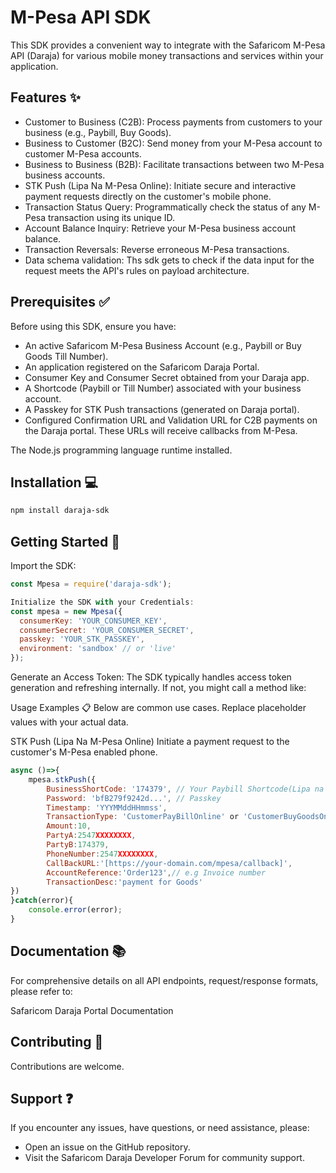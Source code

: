 # M-Pesa API SDK
This SDK provides a convenient way to integrate with the Safaricom M-Pesa API (Daraja) for various mobile money transactions and services within your application.

## Features ✨
<ul>
<li>Customer to Business (C2B): Process payments from customers to your business (e.g., Paybill, Buy Goods).</li>
<li>Business to Customer (B2C): Send money from your M-Pesa account to customer M-Pesa accounts.</li>
<li>Business to Business (B2B): Facilitate transactions between two M-Pesa business accounts.</li>
<li>STK Push (Lipa Na M-Pesa Online): Initiate secure and interactive payment requests directly on the customer's mobile phone.</li>
<li>Transaction Status Query: Programmatically check the status of any M-Pesa transaction using its unique ID.</li>
<li>Account Balance Inquiry: Retrieve your M-Pesa business account balance.</li>
<li>Transaction Reversals: Reverse erroneous M-Pesa transactions.</li>
<li>Data schema validation: Ths sdk gets to check if the data input for the request meets the API's rules on payload architecture.</li> 
</ul>

## Prerequisites ✅
Before using this SDK, ensure you have:
<ul>
<li>An active Safaricom M-Pesa Business Account (e.g., Paybill or Buy Goods Till Number).</li>
<li>An application registered on the Safaricom Daraja Portal.</li>
<li>Consumer Key and Consumer Secret obtained from your Daraja app.</li>
<li>A Shortcode (Paybill or Till Number) associated with your business account.</li>
<li>A Passkey for STK Push transactions (generated on Daraja portal).</li>
<li>Configured Confirmation URL and Validation URL for C2B payments on the Daraja portal. These URLs will receive callbacks from M-Pesa.</li>
</ul>
The Node.js programming language runtime installed.

## Installation 💻

```bash
npm install daraja-sdk
```
## Getting Started 🚀

Import the SDK:
```javascript
const Mpesa = require('daraja-sdk');
```
```javascript
Initialize the SDK with your Credentials:
const mpesa = new Mpesa({
  consumerKey: 'YOUR_CONSUMER_KEY',
  consumerSecret: 'YOUR_CONSUMER_SECRET',
  passkey: 'YOUR_STK_PASSKEY',
  environment: 'sandbox' // or 'live'
});
```
Generate an Access Token:
The SDK typically handles access token generation and refreshing internally. If not, you might call a method like:

Usage Examples 📋
Below are common use cases. Replace placeholder values with your actual data.

STK Push (Lipa Na M-Pesa Online)
Initiate a payment request to the customer's M-Pesa enabled phone.
```javascript
async ()=>{
    mpesa.stkPush({
        BusinessShortCode: '174379', // Your Paybill Shortcode(Lipa na M-Pesa Online Paybill)
        Password: 'bfB279f9242d...', // Passkey
        Timestamp: 'YYYMMddHHmmss',
        TransactionType: 'CustomerPayBillOnline' or 'CustomerBuyGoodsOnline',
        Amount:10,
        PartyA:2547XXXXXXXX,
        PartyB:174379,
        PhoneNumber:2547XXXXXXXX,
        CallBackURL:'[https://your-domain.com/mpesa/callback]',
        AccountReference:'Order123',// e.g Invoice number
        TransactionDesc:'payment for Goods'
})
}catch(error){
    console.error(error);
}
```
## Documentation 📚
For comprehensive details on all API endpoints, request/response formats, please refer to:

Safaricom Daraja Portal Documentation


## Contributing 🤝
Contributions are welcome.

## Support ❓
If you encounter any issues, have questions, or need assistance, please:

<ul>    
    <li>Open an issue on the GitHub repository.</li>
    <li>Visit the Safaricom Daraja Developer Forum for community support.</li>
</ul>

